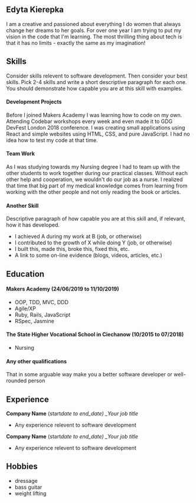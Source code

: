 ## Edyta Kierepka

I am a creative and passioned about everything I do women that always change her dreams to her goals.
For over one year I am trying to put my vision in the code that I'm learning.
The most thrilling thing about tech is that it has no limits - exactly the same as my imagination!

## Skills

Consider skills relevent to software development. Then consider your best skills. Pick 2-4 skills and write a short descriptive paragraph for each one. You should demonstrate how capable you are at this skill with examples.

#### Development Projects

Before I joined Makers Academy I was learning how to code on my own. Attending Codebar workshops every week and even made it to GDG DevFest London 2018 conference.
I was creating small applications using React and simple websites using HTML, CSS, and pure JavaScript. I had no idea how to test my code at that time.

#### Team Work

As I was studying towards my Nursing degree I had to team up with the other students to work together during our practical classes. Without each other help and cooperation, we wouldn't do our job as a nurse. I realized that time that big part of my medical knowledge comes from learning from working with the other people and not only reading the book or articles.

#### Another Skill

Descriptive paragraph of how capable you are at this skill and, if relevant, how it has developed.

- I achieved A during my work at B (job, or otherwise)
- I contributed to the growth of X while doing Y (job, or otherwise)
- I built this, made this, broke this, fixed this, etc.
- A link to some on-line evidence (blogs, videos, articles, etc.)

## Education

#### Makers Academy (24/06/2019 to 11/10/2019)

- OOP, TDD, MVC, DDD
- Agile/XP
- Ruby, Rails, JavaScript
- RSpec, Jasmine

#### The State Higher Vocational School in Ciechanow (10/2015 to 07/2018)

- Nursing

#### Any other qualifications

That in some arguable way make you a better software developer or well-rounded person

## Experience

**Company Name** (start*date to end_date)
\_Your job title*

- Any experience relevent to software development

**Company Name** (start*date to end_date)
\_Your job title*

- Any experience relevent to software development

## Hobbies

- dressage
- bass guitar
- weight lifting

